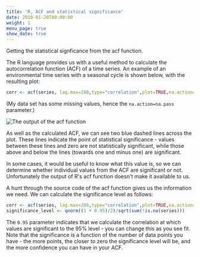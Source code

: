 ```yaml
---
title: 'R, ACF and statistical significance'
date: 2010-01-20T00:00:00
weight: 1
menu_page: true
show_date: true
---
```


Getting the statistical signficance from the acf function.
<!--more-->
The R language provides us with a useful method to calculate the autocorrelation
function (ACF) of a time series. An example of an environmental time series with
a seasonal cycle is shown below, with the resulting plot:

```R
corr <- acf(series, lag.max=288,type="correlation",plot=TRUE,na.action=na.pass)
```
(My data set has some missing values, hence the `na.action=na.pass` parameter.)


![The output of the acf function](/images/R-acf-sig.png)


As well as the calculated ACF, we can see two blue dashed lines across the plot.
These lines indicate the point of statistical significance - values between these
lines and zero are not statistically significant, while those above and below the
lines (towards one and minus one) are significant.

In some cases, it would be useful to know what this value is, so we can determine
whether individual values from the ACF are significant or not. Unfortunately
the output of R's acf function doesn't make it available to us.

A hunt through the source code of the acf function gives us the information we need.
We can calculate the significance level as follows:

```R
corr <- acf(series, lag.max=288,type="correlation",plot=TRUE,na.action=na.pass)
significance_level <- qnorm((1 + 0.95)/2)/sqrt(sum(!is.na(series)))
```

The `0.95` parameter indicates that we calculate the correlation at which values
are significant to the 95% level - you can change this as you see fit.
Note that the significance is a function of the number of data points you have -
the more points, the closer to zero the significance level will be, and the more
confidence you can have in your ACF.